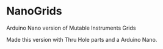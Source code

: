 # NanoGrids
Arduino Nano version of Mutable Instruments Grids

Made this version  with Thru Hole parts and a Arduino Nano.
